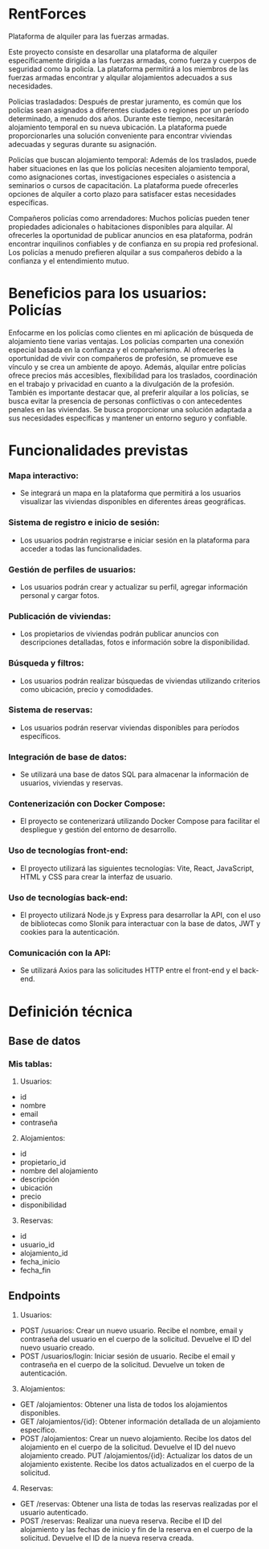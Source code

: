 # RentForces
Plataforma de alquiler para las fuerzas armadas.

Este proyecto consiste en desarollar una plataforma de alquiler específicamente dirigida a las fuerzas armadas, como fuerza y cuerpos de seguridad como la policía. La plataforma permitirá a los miembros de las fuerzas armadas encontrar y alquilar alojamientos adecuados a sus necesidades.

Policias trasladados: Después de prestar juramento, es común que los policías sean asignados a diferentes ciudades o regiones por un período determinado, a menudo dos años. Durante este tiempo, necesitarán alojamiento temporal en su nueva ubicación. La plataforma puede proporcionarles una solución conveniente para encontrar viviendas adecuadas y seguras durante su asignación.

Policías que buscan alojamiento temporal: Además de los traslados, puede haber situaciones en las que los policías necesiten alojamiento temporal, como asignaciones cortas, investigaciones especiales o asistencia a seminarios o cursos de capacitación. La plataforma puede ofrecerles opciones de alquiler a corto plazo para satisfacer estas necesidades específicas.

Compañeros policías como arrendadores: Muchos policías pueden tener propiedades adicionales o habitaciones disponibles para alquilar. Al ofrecerles la oportunidad de publicar anuncios en esa plataforma, podrán encontrar inquilinos confiables y de confianza en su propia red profesional. Los policías a menudo prefieren alquilar a sus compañeros debido a la confianza y el entendimiento mutuo.

# Beneficios para los usuarios: Policías

Enfocarme en los policías como clientes en mi aplicación de búsqueda de alojamiento tiene varias ventajas. Los policías comparten una conexión especial basada en la confianza y el compañerismo. Al ofrecerles la oportunidad de vivir con compañeros de profesión, se promueve ese vínculo y se crea un ambiente de apoyo. Además, alquilar entre policías ofrece precios más accesibles, flexibilidad para los traslados, coordinación en el trabajo y privacidad en cuanto a la divulgación de la profesión. También es importante destacar que, al preferir alquilar a los policías, se busca evitar la presencia de personas conflictivas o con antecedentes penales en las viviendas. Se busca proporcionar una solución adaptada a sus necesidades específicas y mantener un entorno seguro y confiable.

# Funcionalidades previstas

### Mapa interactivo: 
* Se integrará un mapa en la plataforma que permitirá a los usuarios visualizar las viviendas disponibles en diferentes áreas geográficas.

### Sistema de registro e inicio de sesión: 
* Los usuarios podrán registrarse e iniciar sesión en la plataforma para acceder a todas las funcionalidades.

### Gestión de perfiles de usuarios: 
* Los usuarios podrán crear y actualizar su perfil, agregar información personal y cargar fotos.

### Publicación de viviendas: 
* Los propietarios de viviendas podrán publicar anuncios con descripciones detalladas, fotos e información sobre la disponibilidad.

### Búsqueda y filtros: 
* Los usuarios podrán realizar búsquedas de viviendas utilizando criterios como ubicación, precio y comodidades.

### Sistema de reservas: 
* Los usuarios podrán reservar viviendas disponibles para períodos específicos.

### Integración de base de datos: 
* Se utilizará una base de datos SQL para almacenar la información de usuarios, viviendas y reservas.

### Contenerización con Docker Compose: 
* El proyecto se contenerizará utilizando Docker Compose para facilitar el despliegue y gestión del entorno de desarrollo.

### Uso de tecnologías front-end: 
* El proyecto utilizará las siguientes tecnologías: Vite, React, JavaScript, HTML y CSS para crear la interfaz de usuario.

### Uso de tecnologías back-end: 
* El proyecto utilizará Node.js y Express para desarrollar la API, con el uso de bibliotecas como Slonik para interactuar con la base de datos, JWT y cookies para la autenticación.

### Comunicación con la API: 
* Se utilizará Axios para las solicitudes HTTP entre el front-end y el back-end.

# Definición técnica

## Base de datos

### Mis tablas:
  

1. Usuarios:
- id
- nombre
- email
- contraseña

2. Alojamientos:
- id
- propietario_id
- nombre del alojamiento
- descripción
- ubicación
- precio
- disponibilidad

3. Reservas:
- id
- usuario_id
- alojamiento_id
- fecha_inicio
- fecha_fin

## Endpoints

1. Usuarios:

* POST /usuarios: Crear un nuevo usuario. Recibe el nombre, email y contraseña del usuario en el cuerpo de la solicitud. Devuelve el ID del nuevo usuario creado.
* POST /usuarios/login: Iniciar sesión de usuario. Recibe el email y contraseña en el cuerpo de la solicitud. Devuelve un token de autenticación.

3. Alojamientos:
   
* GET /alojamientos: Obtener una lista de todos los alojamientos disponibles.
* GET /alojamientos/{id}: Obtener información detallada de un alojamiento específico.
* POST /alojamientos: Crear un nuevo alojamiento. Recibe los datos del alojamiento en el cuerpo de la solicitud. Devuelve el ID del nuevo alojamiento creado.
PUT /alojamientos/{id}: Actualizar los datos de un alojamiento existente. Recibe los datos actualizados en el cuerpo de la solicitud.

4. Reservas:

* GET /reservas: Obtener una lista de todas las reservas realizadas por el usuario autenticado.
* POST /reservas: Realizar una nueva reserva. Recibe el ID del alojamiento y las fechas de inicio y fin de la reserva en el cuerpo de la solicitud. Devuelve el ID de la nueva reserva creada.
  


